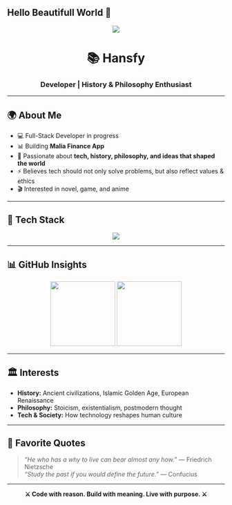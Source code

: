 ## Hello Beautifull World 👋

<!--
**Hansfy/Hansfy** is a ✨ _special_ ✨ repository because its `README.md` (this file) appears on your GitHub profile.

<!-- Banner -->
<p align="center">
  <img src="https://static.wikia.nocookie.net/wutheringwaves/images/7/7e/An_Unfinished_Song_1.jpeg/revision/latest/scale-to-width-down/1000?cb=20241006104406"/>
</p>

<h1 align="center">📚 Hansfy</h1>
<h3 align="center">Developer | History & Philosophy Enthusiast</h3>

---

## 🌍 About Me  
- 💻 Full-Stack Developer in progress  
- 📊 Building **Malia Finance App**  
- 📖 Passionate about **tech, history, philosophy, and ideas that shaped the world**  
- ⚡ Believes tech should not only solve problems, but also reflect values & ethics  
- 🎬 Interested in novel, game, and anime

---

## 🔧 Tech Stack  
<p align="center">
  <img src="https://skillicons.dev/icons?i=js,ts,react,nextjs,nodejs,python,postgresql,mongodb,tailwind,docker,linux,go,php,git&theme=dark" />
</p>

---

## 📊 GitHub Insights  
<p align="center">
  <img src="https://github-readme-stats.vercel.app/api?username=hansfy&show_icons=true&theme=gruvbox" height="150" />
  <img src="https://github-readme-stats.vercel.app/api/top-langs/?username=hansfy&layout=compact&theme=gruvbox" height="150" />
</p>

---

## 🏛️ Interests  
- **History:** Ancient civilizations, Islamic Golden Age, European Renaissance  
- **Philosophy:** Stoicism, existentialism, postmodern thought  
- **Tech & Society:** How technology reshapes human culture  

---

## 🧭 Favorite Quotes  
> *“He who has a why to live can bear almost any how.”* — Friedrich Nietzsche  
> *“Study the past if you would define the future.”* — Confucius  

---

<p align="center">
  <b>⚔️ Code with reason. Build with meaning. Live with purpose. ⚔️</b>
</p>

